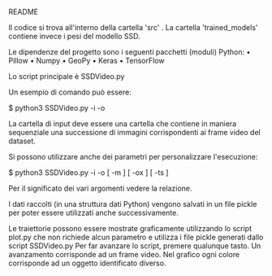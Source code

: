 README

Il codice si trova all'interno della cartella 'src' .
La cartella 'trained_models' contiene invece i pesi del modello SSD.

Le dipendenze del progetto sono i seguenti pacchetti (moduli) Python:
• Pillow
• Numpy
• GeoPy
• Keras
• TensorFlow

Lo script principale è SSDVideo.py

Un esempio di comando può essere:

$ python3 SSDVideo.py -i <InputFolder> -o <OutputFolder>

La cartella di input deve essere una cartella che contiene in maniera sequenziale una successione di immagini corrispondenti ai frame video del dataset.

Si possono utilizzare anche dei parametri per personalizzare l'esecuzione:

$ python3 SSDVideo.py -i <InputFolder> -o <OutputFolder> [ -m <PathToWeights> ] [ -ox <PathToOxtsFolder> ] [ -ts <PathToTimestampsFile> ]

Per il significato dei vari argomenti vedere la relazione.

I dati raccolti (in una struttura dati Python) vengono salvati in un file pickle per poter essere utilizzati anche successivamente.

Le traiettorie possono essere mostrate graficamente utilizzando lo script plot.py che non richiede alcun parametro e utilizza i file pickle generati dallo script SSDVideo.py
Per far avanzare lo script, premere qualunque tasto. Un avanzamento corrisponde ad un frame video.
Nel grafico ogni colore corrisponde ad un oggetto identificato diverso.
